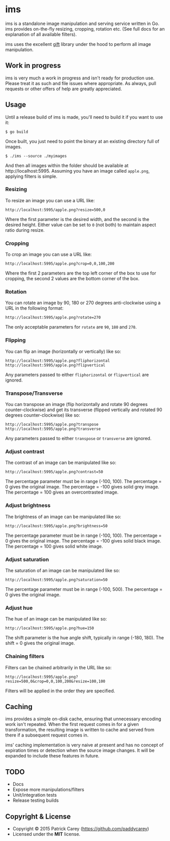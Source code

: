 ims
===

ims is a standalone image manipulation and serving service written in Go. ims
provides on-the-fly resizing, cropping, rotation etc. (See full docs for an
explanation of all available filters).

ims uses the excellent [gift](https://github.com/disintegration/gift) library
under the hood to perform all image manipulation.



## Work in progress

ims is very much a work in progress and isn't ready for production use. Please
treat it as such and file issues where appropriate. As always, pull requests or
other offers of help are greatly appreciated.



## Usage

Until a release build of ims is made, you'll need to build it if you want to use it:

```
$ go build
```

Once built, you just need to point the binary at an existing directory full of images.

```
$ ./ims --source ./myimages
```

And then all images within the folder should be available at
http://localhost:5995. Assuming you have an image called `apple.png`, applying
filters is simple.


### Resizing

To resize an image you can use a URL like:

```
http://localhost:5995/apple.png?resize=500,0
```

Where the first parameter is the desired width, and the second is the desired
height. Either value can be set to `0` (not both) to maintain aspect ratio
during resize.


### Cropping

To crop an image you can use a URL like:

```
http://localhost:5995/apple.png?crop=0,0,100,200
```

Where the first 2 parameters are the top left corner of the box to use for
cropping, the second 2 values are the bottom corner of the box.


### Rotation

You can rotate an image by 90, 180 or 270 degrees anti-clockwise using a URL in
the following format:

```
http://localhost:5995/apple.png?rotate=270
```

The only acceptable parameters for `rotate` are `90`, `180` and `270`.


### Flipping

You can flip an image (horizontally or vertically) like so:

```
http://localhost:5995/apple.png?fliphorizontal
http://localhost:5995/apple.png?flipvertical
```

Any parameters passed to either `fliphorizontal` or `flipvertical` are ignored.


### Transpose/Transverse

You can transpose an image (flip horizontally and rotate 90 degrees
counter-clockwise) and get its transverse (flipped vertically and rotated 90
degrees counter-clockwise) like so:

```
http://localhost:5995/apple.png?transpose
http://localhost:5995/apple.png?transverse
```

Any parameters passed to either `transpose` or `transverse` are ignored.


### Adjust contrast

The contrast of an image can be manipulated like so:

```
http://localhost:5995/apple.png?contrast=50
```

The percentage parameter must be in range (-100, 100). The percentage = 0 gives
the original image. The percentage = -100 gives solid grey image. The
percentage = 100 gives an overcontrasted image.


### Adjust brightness

The brightness of an image can be manipulated like so:

```
http://localhost:5995/apple.png?brightness=50
```

The percentage parameter must be in range (-100, 100). The percentage = 0 gives
the original image. The percentage = -100 gives solid black image. The
percentage = 100 gives solid white image.


### Adjust saturation

The saturation of an image can be manipulated like so:

```
http://localhost:5995/apple.png?saturation=50
```

The percentage parameter must be in range (-100, 500). The percentage = 0 gives
the original image.


### Adjust hue

The hue of an image can be manipulated like so:

```
http://localhost:5995/apple.png?hue=150
```

The shift parameter is the hue angle shift, typically in range (-180, 180). The
shift = 0 gives the original image.


### Chaining filters

Filters can be chained arbitrarily in the URL like so:

```
http://localhost:5995/apple.png?resize=500,0&crop=0,0,100,200&resize=100,100
```

Filters will be applied in the order they are specified.



## Caching

ims provides a simple on-disk cache, ensuring that unnecessary encoding work
isn't repeated. When the first request comes in for a given transformation, the
resulting image is written to cache and served from there if a subsequent
request comes in.

ims' caching implementation is very naive at present and has no concept of
expiration times or detection when the source image changes. It will be
expanded to include these features in future.


## TODO

- Docs
- Expose more manipulations/filters
- Unit/integration tests
- Release testing builds



## Copyright & License

- Copyright © 2015 Patrick Carey (https://github.com/paddycarey)
- Licensed under the **MIT** license.
